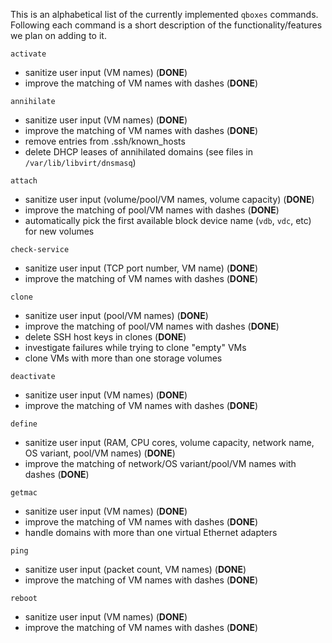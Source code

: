 This is an alphabetical list of the currently implemented `qboxes` commands. Following each command is a short description of the functionality/features we plan on adding to it.

`activate`
* sanitize user input (VM names) (__DONE__)
* improve the matching of VM names with dashes (__DONE__)

`annihilate`
* sanitize user input (VM names) (__DONE__)
* improve the matching of VM names with dashes (__DONE__)
* remove entries from .ssh/known_hosts
* delete DHCP leases of annihilated domains (see files in `/var/lib/libvirt/dnsmasq`)

`attach`
* sanitize user input (volume/pool/VM names, volume capacity) (__DONE__)
* improve the matching of pool/VM names with dashes (__DONE__)
* automatically pick the first available block device name (`vdb`, `vdc`, etc) for new volumes

`check-service`
* sanitize user input (TCP port number, VM name) (__DONE__)
* improve the matching of VM names with dashes (__DONE__)

`clone`
* sanitize user input (pool/VM names) (__DONE__)
* improve the matching of pool/VM names with dashes (__DONE__)
* delete SSH host keys in clones (__DONE__)
* investigate failures while trying to clone "empty" VMs
* clone VMs with more than one storage volumes

`deactivate`
* sanitize user input (VM names) (__DONE__)
* improve the matching of VM names with dashes (__DONE__)

`define`
* sanitize user input (RAM, CPU cores, volume capacity, network name, OS variant, pool/VM names) (__DONE__)
* improve the matching of network/OS variant/pool/VM names with dashes (__DONE__)

`getmac`
* sanitize user input (VM names) (__DONE__)
* improve the matching of VM names with dashes (__DONE__)
* handle domains with more than one virtual Ethernet adapters

`ping`
* sanitize user input (packet count, VM names) (__DONE__)
* improve the matching of VM names with dashes (__DONE__)

`reboot`
* sanitize user input (VM names) (__DONE__)
* improve the matching of VM names with dashes (__DONE__)

